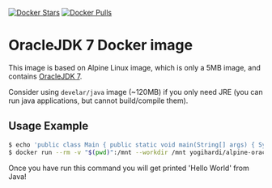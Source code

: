 [![Docker Stars](https://img.shields.io/docker/stars/yogihardi/alpine-oraclejdk7.svg?style=flat-square)](https://hub.docker.com/r/yogihardi/alpine-oraclejdk7/)
[![Docker Pulls](https://img.shields.io/docker/pulls/yogihardi/alpine-oraclejdk7.svg?style=flat-square)](https://hub.docker.com/r/yogihardi/alpine-oraclejdk7/)


OracleJDK 7 Docker image
========================

This image is based on Alpine Linux image, which is only a 5MB image, and contains
[OracleJDK 7](http://www.oracle.com/technetwork/java/javase/overview/index.html).


Consider using `develar/java` image (~120MB) if you only need JRE (you can run
java applications, but cannot build/compile them).


Usage Example
-------------

```bash
$ echo 'public class Main { public static void main(String[] args) { System.out.println("Hello World"); } }' > Main.java
$ docker run --rm -v "$(pwd)":/mnt --workdir /mnt yogihardi/alpine-oraclejdk7 sh -c "javac Main.java && java Main"
```

Once you have run this command you will get printed 'Hello World' from Java!
